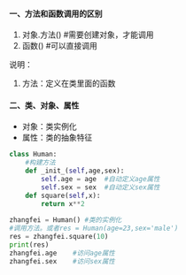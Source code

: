 #### 一、方法和函数调用的区别

1. 对象.方法()   #需要创建对象，才能调用
2. 函数()           #可以直接调用

说明：

1. 方法：定义在类里面的函数

#### 二、类、对象、属性

- 对象：类实例化
- 属性：类的抽象特征

```python
class Human:
    #构建方法
    def _init_(self,age,sex):
        self.age = age  #自动定义age属性
        self.sex = sex  #自动定义sex属性
    def square(self,x):
        return x**2
    
zhangfei = Human() #类的实例化
#调用方法。或者res = Human(age=23,sex='male')
res = zhangfei.square(10)	
print(res)
zhangfei.age	#访问age属性
zhangfei.sex	#访问sex属性
```

